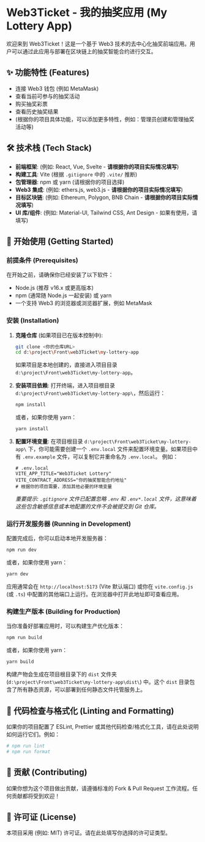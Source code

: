 # Web3Ticket - 我的抽奖应用 (My Lottery App)

欢迎来到 Web3Ticket！这是一个基于 Web3 技术的去中心化抽奖前端应用。用户可以通过此应用与部署在区块链上的抽奖智能合约进行交互。

## ✨ 功能特性 (Features)

*   连接 Web3 钱包 (例如 MetaMask)
*   查看当前可参与的抽奖活动
*   购买抽奖彩票
*   查看历史抽奖结果
*   (根据你的项目具体功能，可以添加更多特性，例如：管理员创建和管理抽奖活动等)

## 🛠️ 技术栈 (Tech Stack)

*   **前端框架**: (例如: React, Vue, Svelte - **请根据你的项目实际情况填写**)
*   **构建工具**: Vite (根据 `.gitignore` 中的 `.vite/` 推断)
*   **包管理器**: npm 或 yarn (请根据你的项目选择)
*   **Web3 集成**: (例如: ethers.js, web3.js - **请根据你的项目实际情况填写**)
*   **目标区块链**: (例如: Ethereum, Polygon, BNB Chain - **请根据你的项目实际情况填写**)
*   **UI 库/组件**: (例如: Material-UI, Tailwind CSS, Ant Design - 如果有使用，请填写)

## 🚀 开始使用 (Getting Started)

### 前提条件 (Prerequisites)

在开始之前，请确保你已经安装了以下软件：

*   Node.js (推荐 v16.x 或更高版本)
*   npm (通常随 Node.js 一起安装) 或 yarn
*   一个支持 Web3 的浏览器或浏览器扩展，例如 MetaMask

### 安装 (Installation)

1.  **克隆仓库** (如果项目已在版本控制中):
    ```bash
    git clone <你的仓库URL>
    cd d:\project\Front\web3Ticket\my-lottery-app
    ```
    如果项目是本地创建的，直接进入项目目录 `d:\project\Front\web3Ticket\my-lottery-app`。

2.  **安装项目依赖**:
    打开终端，进入项目根目录 `d:\project\Front\web3Ticket\my-lottery-app\`，然后运行：
    ```bash
    npm install
    ```
    或者，如果你使用 yarn：
    ```bash
    yarn install
    ```

3.  **配置环境变量**:
    在项目根目录 `d:\project\Front\web3Ticket\my-lottery-app\` 下，你可能需要创建一个 `.env.local` 文件来配置环境变量。如果项目中有 `.env.example` 文件，可以复制它并重命名为 `.env.local`。
    例如：
    ```env
    # .env.local
    VITE_APP_TITLE="Web3Ticket Lottery"
    VITE_CONTRACT_ADDRESS="你的抽奖智能合约地址"
    # 根据你的项目需要，添加其他必要的环境变量
    ```
    *重要提示: `.gitignore` 文件已配置忽略 `.env` 和 `.env*.local` 文件，这意味着这些包含敏感信息或本地配置的文件不会被提交到 Git 仓库。*

### 运行开发服务器 (Running in Development)

配置完成后，你可以启动本地开发服务器：

```bash
npm run dev
```
或者，如果你使用 yarn：
```bash
yarn dev
```
应用通常会在 `http://localhost:5173` (Vite 默认端口) 或你在 `vite.config.js` (或 `.ts`) 中配置的其他端口上运行。在浏览器中打开此地址即可查看应用。

### 构建生产版本 (Building for Production)

当你准备好部署应用时，可以构建生产优化版本：

```bash
npm run build
```
或者，如果你使用 yarn：
```bash
yarn build
```
构建产物会生成在项目根目录下的 `dist` 文件夹 (`d:\project\Front\web3Ticket\my-lottery-app\dist\`) 中。这个 `dist` 目录包含了所有静态资源，可以部署到任何静态文件托管服务上。

## 🧹 代码检查与格式化 (Linting and Formatting)

如果你的项目配置了 ESLint, Prettier 或其他代码检查/格式化工具，请在此处说明如何运行它们。例如：
```bash
# npm run lint
# npm run format
```

## 🤝 贡献 (Contributing)

如果你想为这个项目做出贡献，请遵循标准的 Fork & Pull Request 工作流程。任何贡献都将受到欢迎！

## 📄 许可证 (License)

本项目采用 (例如: MIT) 许可证。请在此处填写你选择的许可证类型。